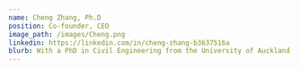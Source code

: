 ```yaml
---
name: Cheng Zhang, Ph.D
position: Co-founder, CEO
image_path: /images/Cheng.png
linkedin: https://linkedin.com/in/cheng-zhang-b3637516a
blurb: With a PhD in Civil Engineering from the University of Auckland, Dr. Cheng brings deep expertise in automated inspection and digital asset management. His research pioneered the integration of advanced technologies for optimising built asset inspection and structural health monitoring. Beyond academic research, he has been involved in numerous large-scale inspection projects for buildings and bridges, combining theoretical knowledge with practical experience to develop innovative solutions.
---
```

